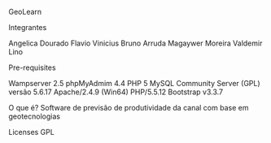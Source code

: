 GeoLearn

Integrantes

Angelica Dourado
Flavio Vinicius
Bruno Arruda
Magaywer Moreira
Valdemir Lino

Pre-requisites

Wampserver 2.5
phpMyAdmim 4.4
PHP 5
MySQL Community Server (GPL) versão 5.6.17
Apache/2.4.9 (Win64)
PHP/5.5.12
Bootstrap v3.3.7

O que é?
Software de previsão de produtividade da canal com base em geotecnologias

Licenses
GPL
